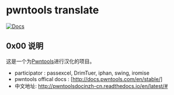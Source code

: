 # pwntools translate
[![Docs](http://pwntoolsdocinzh-cn.readthedocs.io/en/version/?version=latest)](https://docs.pwntools.com/)
## 0x00 说明

这是一个为[Pwntools](https://github.com/Gallopsled/pwntools)进行汉化的项目。

* participator : passexcel, DrimTuer, iphan, swing, iromise
* pwntools offical docs : [http://docs.pwntools.com/en/stable/]
* 中文地址: http://pwntoolsdocinzh-cn.readthedocs.io/en/latest/#

